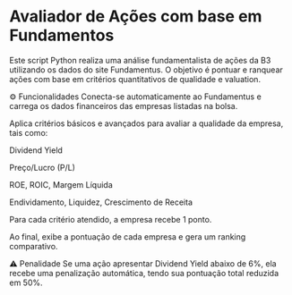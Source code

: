 # Avaliador de Ações com base em Fundamentos
Este script Python realiza uma análise fundamentalista de ações da B3 utilizando os dados do site Fundamentus. O objetivo é pontuar e ranquear ações com base em critérios quantitativos de qualidade e valuation.

⚙️ Funcionalidades
Conecta-se automaticamente ao Fundamentus e carrega os dados financeiros das empresas listadas na bolsa.

Aplica critérios básicos e avançados para avaliar a qualidade da empresa, tais como:

Dividend Yield

Preço/Lucro (P/L)

ROE, ROIC, Margem Líquida

Endividamento, Liquidez, Crescimento de Receita

Para cada critério atendido, a empresa recebe 1 ponto.

Ao final, exibe a pontuação de cada empresa e gera um ranking comparativo.

⚠️ Penalidade
Se uma ação apresentar Dividend Yield abaixo de 6%, ela recebe uma penalização automática, tendo sua pontuação total reduzida em 50%.
